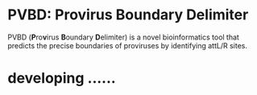 # PVBD: Pro**v**irus Boundary Delimiter
PVBD (**P**ro**v**irus **B**oundary **D**elimiter) is a novel bioinformatics tool that predicts the precise boundaries of proviruses by identifying attL/R sites.

# developing ......
